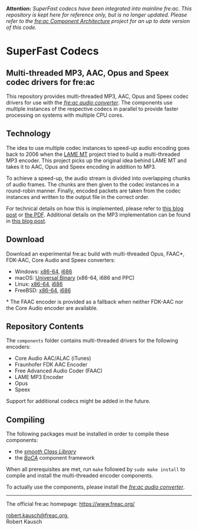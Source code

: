 **Attention:** *SuperFast codecs have been integrated into mainline fre:ac. This repository is kept here for reference only, but is no longer updated. Please refer to the [_fre:ac Component Architecture_](https://github.com/enzo1982/BoCA/) project for an up to date version of this code.*

# SuperFast Codecs
## Multi-threaded MP3, AAC, Opus and Speex codec drivers for fre:ac

This repository provides multi-threaded MP3, AAC, Opus and Speex codec drivers for use with the [_fre:ac audio converter_](https://github.com/enzo1982/freac/). The components use multiple instances of the respective codecs in parallel to provide faster processing on systems with multiple CPU cores.

## Technology

The idea to use multiple codec instances to speed-up audio encoding goes back to 2006 when the [LAME MT](http://softlab-pro-web.technion.ac.il/projects/LAME/html/lame.html) project tried to build a multi-threaded MP3 encoder. This project picks up the original idea behind LAME MT and takes it to AAC, Opus and Speex encoding in addition to MP3.

To achieve a speed-up, the audio stream is divided into overlapping chunks of audio frames. The chunks are then given to the codec instances in a round-robin manner. Finally, encoded packets are taken from the codec instances and written to the output file in the correct order.

For technical details on how this is implemented, please refer to [this blog post](https://freac.org/developer-blog-mainmenu-9/14-freac/257-introducing-superfast-conversions/) or [the PDF](https://github.com/enzo1982/superfast/blob/master/doc/SuperFast%20Codecs.pdf). Additional details on the MP3 implementation can be found in [this blog post](https://freac.org/developer-blog-mainmenu-9/14-freac/287-superfastlame/).

## Download

Download an experimental fre:ac build with multi-threaded Opus, FAAC*, FDK-AAC, Core Audio and Speex converters:
- Windows: [x86-64](https://github.com/enzo1982/superfast/releases/download/v1.0-pre3/freac-1.1-alpha-20180716-superfast-windows-x64.zip), [i686](https://github.com/enzo1982/superfast/releases/download/v1.0-pre3/freac-1.1-alpha-20180716-superfast-windows.zip)
- macOS: [Universal Binary](https://github.com/enzo1982/superfast/releases/download/v1.0-pre3/freac-1.1-alpha-20180716-superfast-macosx.dmg) (x86-64, i686 and PPC)
- Linux: [x86-64](https://github.com/enzo1982/superfast/releases/download/v1.0-pre3/freac-1.1-alpha-20180716-superfast-linux-x64.tar.gz), [i686](https://github.com/enzo1982/superfast/releases/download/v1.0-pre3/freac-1.1-alpha-20180716-superfast-linux.tar.gz)
- FreeBSD: [x86-64](https://github.com/enzo1982/superfast/releases/download/v1.0-pre3/freac-1.1-alpha-20180716-superfast-freebsd-x64.tar.gz), [i686](https://github.com/enzo1982/superfast/releases/download/v1.0-pre3/freac-1.1-alpha-20180716-superfast-freebsd.tar.gz)

\* The FAAC encoder is provided as a fallback when neither FDK-AAC nor the Core Audio encoder are available.

## Repository Contents

The `components` folder contains multi-threaded drivers for the following encoders:

- Core Audio AAC/ALAC (iTunes)
- Fraunhofer FDK AAC Encoder
- Free Advanced Audio Coder (FAAC)
- LAME MP3 Encoder
- Opus
- Speex

Support for additional codecs might be added in the future.

## Compiling

The following packages must be installed in order to compile these components:

- the [_smooth Class Library_](https://github.com/enzo1982/smooth/)
- the [_BoCA_](https://github.com/enzo1982/boca/) component framework

When all prerequisites are met, run `make` followed by `sudo make install` to compile and install the multi-threaded encoder components.

To actually use the components, please install the [_fre:ac audio converter_](https://github.com/enzo1982/freac/).

----
The official fre:ac homepage: https://www.freac.org/

robert.kausch@freac.org,  
Robert Kausch
